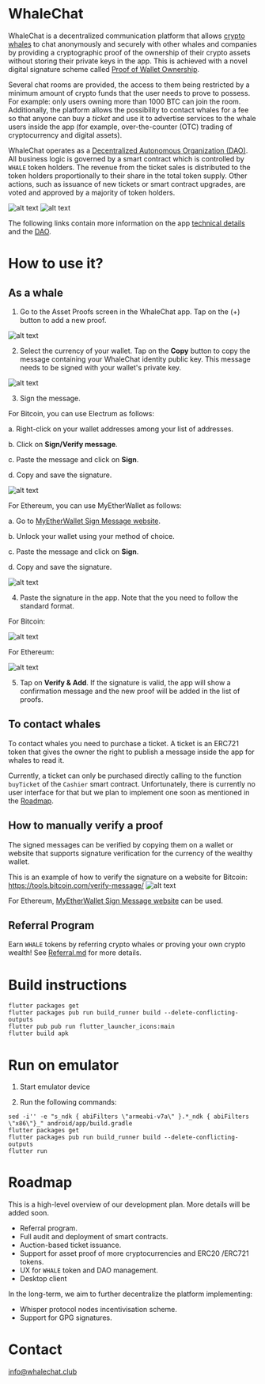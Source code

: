 # WhaleChat

WhaleChat is a decentralized communication platform that allows [crypto whales](https://en.bitcoinwiki.org/wiki/Whales) to chat anonymously and securely with other whales and companies by providing a cryptographic proof of the ownership of their crypto assets without storing their private keys in the app. This is achieved with a novel digital signature scheme called [Proof of Wallet Ownership](./Documentation.md#Proof-Of-Wallet-Ownership).

Several chat rooms are provided, the access to them being restricted by a minimum amount of crypto funds that the user needs to prove to possess. For example: only users owning more than 1000 BTC can join the room. Additionally, the platform allows the possibility to contact whales for a fee so that anyone can buy a *ticket* and use it to advertise services to the whale users inside the app (for example, over-the-counter (OTC) trading of cryptocurrency and digital assets).

WhaleChat operates as a [Decentralized Autonomous Organization (DAO)](./DAO.md). All business logic is governed by a smart contract which is controlled by `WHALE` token holders. The revenue from the ticket sales is distributed to the token holders proportionally to their share in the total token supply. Other actions, such as issuance of new tickets or smart contract upgrades, are voted and approved by a majority of token holders.

![alt text](img/contact_whale.png) ![alt text](img/member_list.png)

The following links contain more information on the app [technical details](./Documentation.md) and the [DAO](./DAO.md).

# How to use it?

## As a whale

1. Go to the Asset Proofs screen in the WhaleChat app. Tap on the (+) button to add a new proof.

![alt text](img/asset_proofs_screen_empty.png)

2. Select the currency of your wallet. Tap on the **Copy** button to copy the message containing your WhaleChat identity public key. This message needs to be signed with your wallet's private key.

![alt text](img/add_proof_screen_1.png)

3. Sign the message.

For Bitcoin, you can use Electrum as follows:

a. Right-click on your wallet addresses among your list of addresses.

b. Click on **Sign/Verify message**.

c. Paste the message and click on **Sign**.

d. Copy and save the signature.

![alt text](img/electrum_sign.png)

For Ethereum, you can use MyEtherWallet as follows:

a. Go to [MyEtherWallet Sign Message website](https://www.myetherwallet.com/signmsg.html).

b. Unlock your wallet using your method of choice.

c. Paste the message and click on **Sign**.

d. Copy and save the signature.

![alt text](img/mew_sign.png)

4. Paste the signature in the app. Note that the you need to follow the standard format.

For Bitcoin:

![alt text](img/add_proof_screen_2.png)

For Ethereum:

![alt text](img/add_proof_screen_2.png)


5. Tap on **Verify & Add**. If the signature is valid, the app will show a confirmation message and the new proof will be added in the list of proofs.

## To contact whales

To contact whales you need to purchase a ticket. A ticket is an ERC721 token that gives the owner the right to publish a message inside the app for whales to read it.

Currently, a ticket can only be purchased directly calling to the function `buyTicket` of the `Cashier` smart contract. Unfortunately, there is currently no user interface for that but we plan to implement one soon as mentioned in the [Roadmap](#Roadmap).

## How to manually verify a proof

The signed messages can be verified by copying them on a wallet or website that supports signature verification for the currency of the wealthy wallet.

This is an example of how to verify the signature on a website for Bitcoin:
https://tools.bitcoin.com/verify-message/
![alt text](img/online-verify.png)

For Ethereum, [MyEtherWallet Sign Message website](https://www.myetherwallet.com/signmsg.html) can be used.

## Referral Program

Earn `WHALE` tokens by referring crypto whales or proving your own crypto wealth! See [Referral.md](Referral.md) for more details.

# Build instructions

```
flutter packages get
flutter packages pub run build_runner build --delete-conflicting-outputs
flutter pub pub run flutter_launcher_icons:main
flutter build apk
```

# Run on emulator

1. Start emulator device

2. Run the following commands:

```
sed -i'' -e "s_ndk { abiFilters \"armeabi-v7a\" }.*_ndk { abiFilters \"x86\"}_" android/app/build.gradle
flutter packages get
flutter packages pub run build_runner build --delete-conflicting-outputs
flutter run
```

# Roadmap

This is a high-level overview of our development plan. More details will be added soon.

- Referral program.
- Full audit and deployment of smart contracts.
- Auction-based ticket issuance.
- Support for asset proof of more cryptocurrencies and ERC20 /ERC721 tokens.
- UX for `WHALE` token and DAO management.
- Desktop client

In the long-term, we aim to further decentralize the platform implementing:
- Whisper protocol nodes incentivisation scheme.
- Support for GPG signatures.

# Contact

[info@whalechat.club](mailto:info@whalechat.club)
